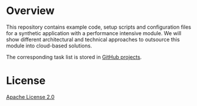 # Overview

This repository contains example code, setup scripts and configuration files for a synthetic application with
a performance intensive module. We will show different architectural and technical approaches to outsource this module into cloud-based solutions.

The corresponding task list is stored in [GitHub projects](https://github.com/micromata/cloud-elastic-workloads/projects/1).

# License

[Apache License 2.0](https://raw.githubusercontent.com/micromata/cloud-elastic-workloads/master/LICENSE)
